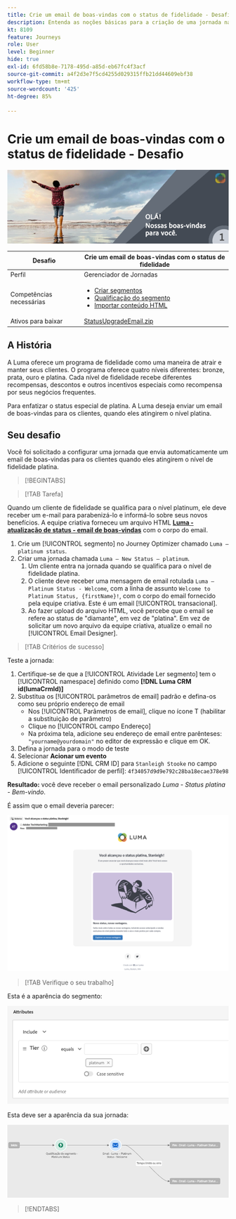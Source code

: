 ```yaml
---
title: Crie um email de boas-vindas com o status de fidelidade - Desafio
description: Entenda as noções básicas para a criação de uma jornada na tela de jornada.
kt: 8109
feature: Journeys
role: User
level: Beginner
hide: true
exl-id: 6fd58b8e-7178-495d-a85d-eb67fc4f3acf
source-git-commit: a4f2d3e7f5cd4255d029315ffb21dd44609ebf38
workflow-type: tm+mt
source-wordcount: '425'
ht-degree: 85%

---
```


# Crie um email de boas-vindas com o status de fidelidade - Desafio

![Email de boas-vindas com o status de fidelidade - Banner de desafio](/help/challenges/assets/email-assets/luma-transactional-onboarding-1.png)

| Desafio | Crie um email de boas-vindas com o status de fidelidade |
|---|---|
| Perfil | Gerenciador de Jornadas |
| Competências necessárias | <ul><li>[Criar segmentos](https://experienceleague.adobe.com/docs/journey-optimizer-learn/tutorials/profiles-segments-subscriptions/create-segments.html?lang=pt-BR)</li> <li>[Qualificação do segmento](https://experienceleague.adobe.com/docs/journey-optimizer-learn/tutorials/create-journeys/use-case-read-segment-qualification.html?lang=pt-BR)</li><li>[Importar conteúdo HTML](https://experienceleague.adobe.com/docs/journey-optimizer-learn/tutorials/email-channel/import-and-author-html-email-content.html)</li></ul> |
| Ativos para baixar | [StatusUpgradeEmail.zip](/help/challenges/assets/email-assets/StatusUpgradeEmail.zip) |

## A História

A Luma oferece um programa de fidelidade como uma maneira de atrair e manter seus clientes. O programa oferece quatro níveis diferentes: bronze, prata, ouro e platina. Cada nível de fidelidade recebe diferentes recompensas, descontos e outros incentivos especiais como recompensa por seus negócios frequentes.

Para enfatizar o status especial de platina. A Luma deseja enviar um email de boas-vindas para os clientes, quando eles atingirem o nível platina.

## Seu desafio

Você foi solicitado a configurar uma jornada que envia automaticamente um email de boas-vindas para os clientes quando eles atingirem o nível de fidelidade platina.

>[!BEGINTABS]

>[!TAB Tarefa]

Quando um cliente de fidelidade se qualifica para o nível platinum, ele deve receber um e-mail para parabenizá-lo e informá-lo sobre seus novos benefícios. A equipe criativa forneceu um arquivo HTML **[Luma - atualização de status - email de boas-vindas](/help/challenges/assets/email-assets/StatusUpgradeEmail.zip)** com o corpo do email.

1. Crie um [!UICONTROL segmento] no Journey Optimizer chamado `Luma – platinum status`.
2. Criar uma jornada chamada `Luma – New Status – platinum`.
   1. Um cliente entra na jornada quando se qualifica para o nível de fidelidade platina.
   2. O cliente deve receber uma mensagem de email rotulada `Luma – Platinum Status - Welcome`, com a linha de assunto `Welcome to Platinum Status, {firstName}!`, com o corpo do email fornecido pela equipe criativa. Este é um email [!UICONTROL transacional].
   3. Ao fazer upload do arquivo HTML, você percebe que o email se refere ao status de &quot;diamante&quot;, em vez de &quot;platina&quot;. Em vez de solicitar um novo arquivo da equipe criativa, atualize o email no [!UICONTROL Email Designer].

>[!TAB Critérios de sucesso]

Teste a jornada:

1. Certifique-se de que a [!UICONTROL Atividade Ler segmento] tem o [!UICONTROL namespace] definido como **[!DNL Luma CRM id(lumaCrmId)]**
2. Substitua os [!UICONTROL parâmetros de email] padrão e defina-os como seu próprio endereço de email
   * Nos [!UICONTROL Parâmetros de email], clique no ícone T (habilitar a substituição de parâmetro)
   * Clique no [!UICONTROL campo Endereço]
   * Na próxima tela, adicione seu endereço de email entre parênteses: `"yourname@yourdomain"` no editor de expressão e clique em OK.
3. Defina a jornada para o modo de teste
4. Selecionar **Acionar um evento**
5. Adicione o seguinte [!DNL CRM ID] para `Stanleigh Stooke` no campo [!UICONTROL Identificador de perfil]: `4f34057d9d9e792c28ba18ecae378e98`

**Resultado:** você deve receber o email personalizado *Luma - Status platina - Bem-vindo*.

É assim que o email deveria parecer:

![Luma – status upgrade - welcome eMail](/help/challenges/assets/status-upgrade-welcome-email.png)

>[!TAB Verifique o seu trabalho]

Esta é a aparência do segmento:

![Luma - status platinum - segmento](/help/challenges/assets/segment-luma-platinum-status.png)

Esta deve ser a aparência da sua jornada:

![platinum-status-upgrade-jornada](/help/challenges/assets/journey-luma-status-upgrade.png)

>[!ENDTABS]
